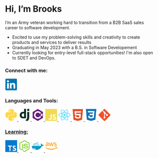 # Hi, I’m Brooks

I’m an Army veteran working hard to transition from a B2B SaaS sales career to software development.

- Excited to use my problem-solving skills and creativity to create products and services to deliver results
- Graduating in May 2023 with a B.S. in Software Developement
- Currently looking for entry-level full-stack opportunities! I'm also open to SDET and DevOps.



<h3 align="left">Connect with me:</h3>
<p align="left">
<a href="https://www.linkedin.com/in/brooks-mitchell/" target="blank"><img align="center" src="https://github.com/devicons/devicon/blob/master/icons/linkedin/linkedin-original.svg" alt="" height="40" width="40" /></a>
</p>

<h3 align="left">Languages and Tools:</h3>
<p align="left"> 
<a href="" target="_blank"> <img src="https://github.com/devicons/devicon/blob/master/icons/python/python-plain.svg" alt="Python" width="40" height="40"/>
<a href="" target="_blank"> <img src="https://github.com/devicons/devicon/blob/master/icons/django/django-plain.svg" alt="Django" width="40" height="40"/>
<a href="" target="_blank"> <img src="https://github.com/devicons/devicon/blob/master/icons/csharp/csharp-plain.svg" alt="C#" width="40" height="40"/>
<a href="" target="_blank"> <img src="https://github.com/devicons/devicon/blob/master/icons/javascript/javascript-plain.svg" alt="JavaScript" width="40" height="40"/>
<a href="" target="_blank"> <img src="https://github.com/devicons/devicon/blob/master/icons/react/react-original.svg" alt="React" width="40" height="40"/>
<a href="" target="_blank"> <img src="https://github.com/devicons/devicon/blob/master/icons/html5/html5-plain.svg" alt="HTML" width="40" height="40"/>
<a href="" target="_blank"> <img src="https://github.com/devicons/devicon/blob/master/icons/css3/css3-plain.svg" alt="CSS" width="40" height="40"/>
<a href="" target="_blank"> <img src="https://github.com/devicons/devicon/blob/master/icons/git/git-plain.svg" alt="Git" width="40" height="40"/>

</p>

<h3 align="left">Learning:</h3>
<a href="" target="_blank"> <img src="https://github.com/devicons/devicon/blob/master/icons/typescript/typescript-plain.svg" alt="TypeScript" width="40" height="40"/>
<a href="" target="_blank"> <img src="https://github.com/devicons/devicon/blob/master/icons/nodejs/nodejs-plain.svg" alt="NodeJS" width="40" height="40"/>
<a href="" target="_blank"> <img src="https://github.com/devicons/devicon/blob/master/icons/docker/docker-plain.svg" alt="Docker" width="40" height="40"/>
<a href="" target="_blank"> <img src="https://github.com/devicons/devicon/blob/master/icons/amazonwebservices/amazonwebservices-plain-wordmark.svg" alt="Amazon Web Services" width="40" height="40"/>



<!---
Brooks-Mitchell/Brooks-Mitchell is a ✨ special ✨ repository because its `README.md` (this file) appears on your GitHub profile.
You can click the Preview link to take a look at your changes.
--->
